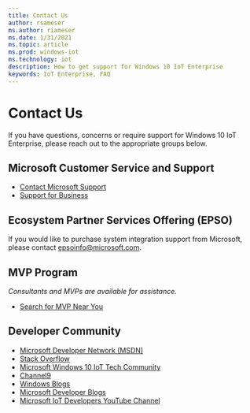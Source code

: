 ```yaml
---
title: Contact Us
author: rsameser
ms.author: riameser
ms.date: 1/31/2021
ms.topic: article
ms.prod: windows-iot
ms.technology: iot
description: How to get support for Windows 10 IoT Enterprise
keywords: IoT Enterprise, FAQ
---
```


# Contact Us
If you have questions, concerns or require support for Windows 10 IoT Enterprise, please reach out to the appropriate groups below.

## Microsoft Customer Service and Support
* [Contact Microsoft Support](https://support.microsoft.com/en-us/contactus#)
* [Support for Business](https://support.microsoft.com/supportforbusiness/productselection)

## Ecosystem Partner Services Offering (EPSO)
If you would like to purchase system integration support from Microsoft, please contact epsoinfo@microsoft.com.

## MVP Program
 *Consultants and MVPs are available for assistance.*
 * [Search for MVP Near You](https://mvp.microsoft.com/)

## Developer Community
* [Microsoft Developer Network (MSDN)](https://social.msdn.microsoft.com/Forums/en-US/home?forum=WindowsIoT)
* [Stack Overflow](https://stackoverflow.com/questions/tagged/windows-10-iot-enterprise)
* [Microsoft Windows 10 IoT Tech Community](https://techcommunity.microsoft.com/t5/windows-10-iot/bd-p/Windows10IoT)
* [Channel9](https://channel9.msdn.com/)
* [Windows Blogs](https://blogs.windows.com/windowsdeveloper/)
* [Microsoft Developer Blogs](https://devblogs.microsoft.com/)
* [Microsoft IoT Developers YouTube Channel](https://www.youtube.com/channel/UCL7wy-iy_V76xxPnrIzGOZQ)
